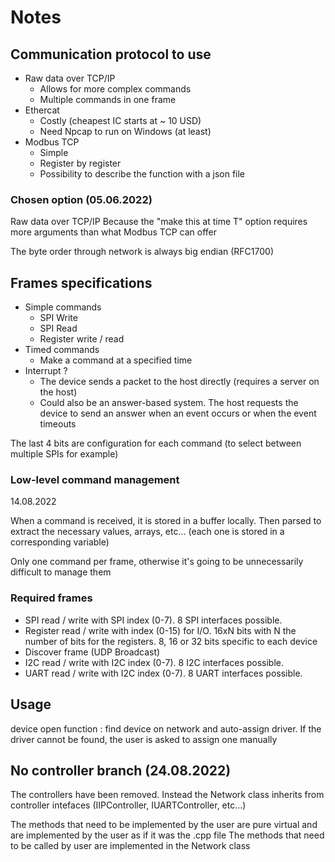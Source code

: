 # Notes

## Communication protocol to use

- Raw data over TCP/IP
  - Allows for more complex commands
  - Multiple commands in one frame
- Ethercat
  - Costly (cheapest IC starts at ~ 10 USD)
  - Need Npcap to run on Windows (at least)
- Modbus TCP
  - Simple
  - Register by register
  - Possibility to describe the function with a json file


### Chosen option (05.06.2022)

Raw data over TCP/IP Because the "make this at time T" option requires more arguments than what Modbus TCP can offer

The byte order through network is always big endian (RFC1700)

## Frames specifications

- Simple commands
  - SPI Write
  - SPI Read
  - Register write / read
- Timed commands
  - Make a command at a specified time
- Interrupt ?
  - The device sends a packet to the host directly (requires a server on the host)
  - Could also be an answer-based system. The host requests the device to send an answer when an event occurs or when the event timeouts


The last 4 bits are configuration for each command (to select between multiple SPIs for example)

### Low-level command management
14.08.2022

When a command is received, it is stored in a buffer locally. Then parsed to extract the necessary values, arrays, etc... (each one is stored in a corresponding variable)

Only one command per frame, otherwise it's going to be unnecessarily difficult to manage them

### Required frames

- SPI read / write with SPI index (0-7). 8 SPI interfaces possible.
- Register read / write with index (0-15) for I/O. 16xN bits with N the number of bits for the registers. 8, 16 or 32 bits specific to each device
- Discover frame (UDP Broadcast)
- I2C read / write with I2C index (0-7). 8 I2C interfaces possible.
- UART read / write with I2C index (0-7). 8 UART interfaces possible.


## Usage

device open function : find device on network and auto-assign driver. If the driver cannot be found, the user is asked to assign one manually


## No controller branch (24.08.2022)

The controllers have been removed. Instead the Network class inherits from controller intefaces (IIPController, IUARTController, etc...)

The methods that need to be implemented by the user are pure virtual and are implemented by the user as if it was the .cpp file
The methods that need to be called by user are implemented in the Network class




